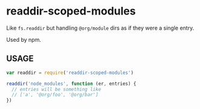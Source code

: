 # readdir-scoped-modules

Like `fs.readdir` but handling `@org/module` dirs as if they were
a single entry.

Used by npm.


















































<extoc></extoc>

## USAGE

```javascript
var readdir = require('readdir-scoped-modules')

readdir('node_modules', function (er, entries) {
  // entries will be something like
  // ['a', '@org/foo', '@org/bar']
})
```
